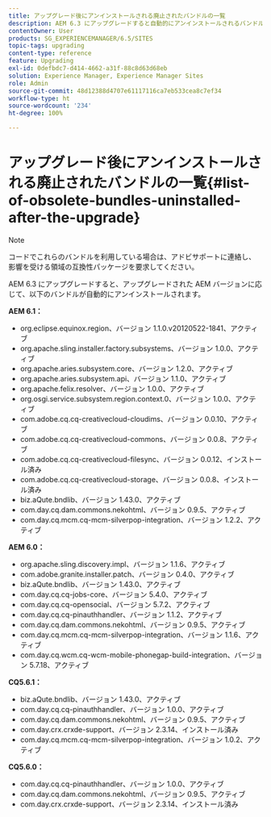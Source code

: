 ```yaml
---
title: アップグレード後にアンインストールされる廃止されたバンドルの一覧
description: AEM 6.3 にアップグレードすると自動的にアンインストールされるバンドルを列挙した一覧です。
contentOwner: User
products: SG_EXPERIENCEMANAGER/6.5/SITES
topic-tags: upgrading
content-type: reference
feature: Upgrading
exl-id: 0defbdc7-d414-4662-a31f-88c8d63d68eb
solution: Experience Manager, Experience Manager Sites
role: Admin
source-git-commit: 48d12388d4707e61117116ca7eb533cea8c7ef34
workflow-type: ht
source-wordcount: '234'
ht-degree: 100%

---
```


# アップグレード後にアンインストールされる廃止されたバンドルの一覧{#list-of-obsolete-bundles-uninstalled-after-the-upgrade}

>[!NOTE]
>
>コードでこれらのバンドルを利用している場合は、アドビサポートに連絡し、影響を受ける領域の互換性パッケージを要求してください。

AEM 6.3 にアップグレードすると、アップグレードされた AEM バージョンに応じて、以下のバンドルが自動的にアンインストールされます。

**AEM 6.1：**

* org.eclipse.equinox.region、バージョン 1.1.0.v20120522-1841、アクティブ
* org.apache.sling.installer.factory.subsystems、バージョン 1.0.0、アクティブ
* org.apache.aries.subsystem.core、バージョン 1.2.0、アクティブ
* org.apache.aries.subsystem.api、バージョン 1.1.0、アクティブ
* org.apache.felix.resolver、バージョン 1.0.0、アクティブ
* org.osgi.service.subsystem.region.context.0、バージョン 1.0.0、アクティブ
* com.adobe.cq.cq-creativecloud-cloudims、バージョン 0.0.10、アクティブ
* com.adobe.cq.cq-creativecloud-commons、バージョン 0.0.8、アクティブ
* com.adobe.cq.cq-creativecloud-filesync、バージョン 0.0.12、インストール済み
* com.adobe.cq.cq-creativecloud-storage、バージョン 0.0.8、インストール済み
* biz.aQute.bndlib、バージョン 1.43.0、アクティブ
* com.day.cq.dam.commons.nekohtml、バージョン 0.9.5、アクティブ
* com.day.cq.mcm.cq-mcm-silverpop-integration、バージョン 1.2.2、アクティブ

**AEM 6.0：**

* org.apache.sling.discovery.impl、バージョン 1.1.6、アクティブ
* com.adobe.granite.installer.patch、バージョン 0.4.0、アクティブ
* biz.aQute.bndlib、バージョン 1.43.0、アクティブ
* com.day.cq.cq-jobs-core、バージョン 5.4.0、アクティブ
* com.day.cq.cq-opensocial、バージョン 5.7.2、アクティブ
* com.day.cq.cq-pinauthhandler、バージョン 1.1.2、アクティブ
* com.day.cq.dam.commons.nekohtml、バージョン 0.9.5、アクティブ
* com.day.cq.mcm.cq-mcm-silverpop-integration、バージョン 1.1.6、アクティブ
* com.day.cq.wcm.cq-wcm-mobile-phonegap-build-integration、バージョン 5.7.18、アクティブ

**CQ5.6.1：**

* biz.aQute.bndlib、バージョン 1.43.0、アクティブ
* com.day.cq.cq-pinauthhandler、バージョン 1.0.0、アクティブ
* com.day.cq.dam.commons.nekohtml、バージョン 0.9.5、アクティブ
* com.day.crx.crxde-support、バージョン 2.3.14、インストール済み
* com.day.cq.mcm.cq-mcm-silverpop-integration、バージョン 1.0.2、アクティブ

**CQ5.6.0：**

* com.day.cq.cq-pinauthhandler、バージョン 1.0.0、アクティブ
* com.day.cq.dam.commons.nekohtml、バージョン 0.9.5、アクティブ
* com.day.crx.crxde-support、バージョン 2.3.14、インストール済み
